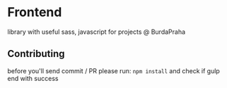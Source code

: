# Frontend
library with useful sass, javascript for projects @ BurdaPraha

## Contributing
before you'll send commit / PR please run: `npm install` and check if gulp end with success